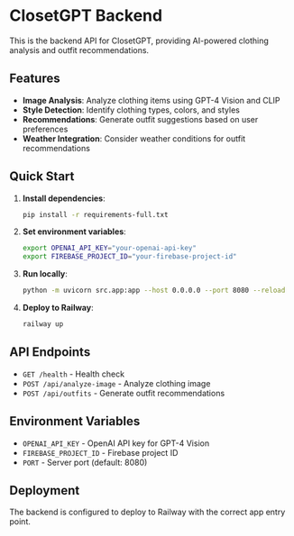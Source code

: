 # ClosetGPT Backend

This is the backend API for ClosetGPT, providing AI-powered clothing analysis and outfit recommendations.

## Features

- **Image Analysis**: Analyze clothing items using GPT-4 Vision and CLIP
- **Style Detection**: Identify clothing types, colors, and styles
- **Recommendations**: Generate outfit suggestions based on user preferences
- **Weather Integration**: Consider weather conditions for outfit recommendations

## Quick Start

1. **Install dependencies**:
   ```bash
   pip install -r requirements-full.txt
   ```

2. **Set environment variables**:
   ```bash
   export OPENAI_API_KEY="your-openai-api-key"
   export FIREBASE_PROJECT_ID="your-firebase-project-id"
   ```

3. **Run locally**:
   ```bash
   python -m uvicorn src.app:app --host 0.0.0.0 --port 8080 --reload
   ```

4. **Deploy to Railway**:
   ```bash
   railway up
   ```

## API Endpoints

- `GET /health` - Health check
- `POST /api/analyze-image` - Analyze clothing image
- `POST /api/outfits` - Generate outfit recommendations

## Environment Variables

- `OPENAI_API_KEY` - OpenAI API key for GPT-4 Vision
- `FIREBASE_PROJECT_ID` - Firebase project ID
- `PORT` - Server port (default: 8080)

## Deployment

The backend is configured to deploy to Railway with the correct app entry point. 